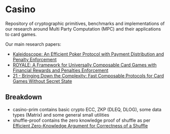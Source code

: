 # Casino

Repository of cryptographic primitives, benchmarks and implementations of our
research around Multi Party Computation (MPC) and their applications to
card games.

Our main research papers:

* [Kaleidoscope: An Efficient Poker Protocol with Payment Distribution and Penalty Enforcement](https://eprint.iacr.org/2017/899.pdf)
* [ROYALE: A Framework for Universally Composable Card Games with Financial Rewards and Penalties Enforcement](https://files.zotero.net/4350901438/Royale-5.pdf)
* [21 - Bringing Down the Complexity: Fast Composable Protocols for Card Games Without Secret State](https://eprint.iacr.org/2018/303.pdf)

## Breakdown

* casino-prim contains basic crypto ECC, ZKP (DLEQ, DLOG), some data types (Matrix) and some general small utilities
* shuffle-proof contains the zero knowledge proof of shuffle as per [Efficient Zero-Knowledge Argument for Correctness of a Shuffle](http://www0.cs.ucl.ac.uk/staff/J.Groth/MinimalShuffle.pdf)
